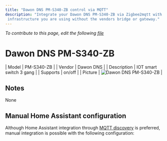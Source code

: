 ```yaml
---
title: "Dawon DNS PM-S340-ZB control via MQTT"
description: "Integrate your Dawon DNS PM-S340-ZB via Zigbee2mqtt with whatever smart home
 infrastructure you are using without the vendors bridge or gateway."
---
```


*To contribute to this page, edit the following
[file](https://github.com/Koenkk/zigbee2mqtt.io/blob/master/docs/devices/PM-S340-ZB.md)*

# Dawon DNS PM-S340-ZB

| Model | PM-S340-ZB  |
| Vendor  | Dawon DNS  |
| Description | IOT smart switch 3 gang |
| Supports | on/off |
| Picture | ![Dawon DNS PM-S340-ZB](./assets/devices/PM-S340-ZB.jpg) |

## Notes

None

## Manual Home Assistant configuration
Although Home Assistant integration through [MQTT discovery](../integration/home_assistant) is preferred,
manual integration is possible with the following configuration:
